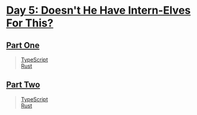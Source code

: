 # [Day 5: Doesn't He Have Intern-Elves For This?](https://adventofcode.com/2015/day/5)

## [Part One](https://adventofcode.com/2015/day/5#part1)

> [TypeScript](/solutions/typescript/2015/05/src/p1.ts)\
> [Rust](/solutions/rust/2015/05/src/lib.rs)

## [Part Two](https://adventofcode.com/2015/day/5#part2)

> [TypeScript](/solutions/typescript/2015/05/src/p2.ts)\
> [Rust](/solutions/rust/2015/05/src/lib.rs)
